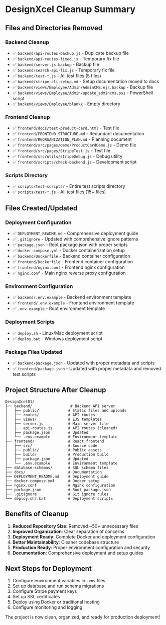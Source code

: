 # DesignXcel Cleanup Summary

## Files and Directories Removed

### Backend Cleanup
- ✅ `backend/api-routes-backup.js` - Duplicate backup file
- ✅ `backend/api-routes-fixed.js` - Temporary fix file
- ✅ `backend/server.js.backup` - Backup file
- ✅ `backend/search-api-fix.js` - Temporary fix file
- ✅ `backend/test-*.js` - All test files (5 files)
- ✅ `backend/stripe-cli-setup.md` - Setup documentation moved to docs
- ✅ `backend/views/Employee/Admin/AdminCMS.ejs.backup` - Backup file
- ✅ `backend/views/Employee/Admin/update_admincms.ps1` - PowerShell script
- ✅ `backend/views/Employee/blankk` - Empty directory

### Frontend Cleanup
- ✅ `frontend/docs/test-product-card.html` - Test file
- ✅ `frontend/FRONTEND_STRUCTURE.md` - Redundant documentation
- ✅ `frontend/REORGANIZATION_PLAN.md` - Planning document
- ✅ `frontend/src/pages/demo/ProductCardDemo.js` - Demo file
- ✅ `frontend/src/pages/StripeTest.js` - Test file
- ✅ `frontend/src/utils/stripeDebug.js` - Debug utility
- ✅ `frontend/scripts/check-backend.js` - Development script

### Scripts Directory
- ✅ `scripts/test-scripts/` - Entire test scripts directory
- ✅ `scripts/test-*.js` - All test files (15+ files)

## Files Created/Updated

### Deployment Configuration
- ✅ `DEPLOYMENT_README.md` - Comprehensive deployment guide
- ✅ `.gitignore` - Updated with comprehensive ignore patterns
- ✅ `package.json` - Root package.json with proper scripts
- ✅ `docker-compose.yml` - Docker containerization setup
- ✅ `backend/Dockerfile` - Backend container configuration
- ✅ `frontend/Dockerfile` - Frontend container configuration
- ✅ `frontend/nginx.conf` - Frontend nginx configuration
- ✅ `nginx.conf` - Main nginx reverse proxy configuration

### Environment Configuration
- ✅ `backend/.env.example` - Backend environment template
- ✅ `frontend/.env.example` - Frontend environment template
- ✅ `.env.example` - Root environment template

### Deployment Scripts
- ✅ `deploy.sh` - Linux/Mac deployment script
- ✅ `deploy.bat` - Windows deployment script

### Package Files Updated
- ✅ `backend/package.json` - Updated with proper metadata and scripts
- ✅ `frontend/package.json` - Updated with proper metadata and removed test scripts

## Project Structure After Cleanup

```
DesignXcel01/
├── backend/                 # Backend API server
│   ├── public/             # Static files and uploads
│   ├── routes/             # API routes
│   ├── views/              # EJS templates
│   ├── server.js           # Main server file
│   ├── api-routes.js       # API routes (cleaned)
│   ├── package.json        # Updated
│   └── .env.example        # Environment template
├── frontend/               # React frontend
│   ├── src/                # Source code
│   ├── public/             # Public assets
│   ├── build/              # Production build
│   ├── package.json        # Updated
│   └── .env.example        # Environment template
├── database-schemas/       # SQL schema files
├── docs/                   # Documentation
├── DEPLOYMENT_README.md    # Deployment guide
├── docker-compose.yml      # Docker setup
├── nginx.conf              # Nginx configuration
├── package.json            # Root package.json
├── .gitignore              # Git ignore rules
└── deploy.sh/.bat          # Deployment scripts
```

## Benefits of Cleanup

1. **Reduced Repository Size**: Removed ~50+ unnecessary files
2. **Improved Organization**: Clear separation of concerns
3. **Deployment Ready**: Complete Docker and deployment configuration
4. **Better Maintainability**: Cleaner codebase structure
5. **Production Ready**: Proper environment configuration and security
6. **Documentation**: Comprehensive deployment and setup guides

## Next Steps for Deployment

1. Configure environment variables in `.env` files
2. Set up database and run schema migrations
3. Configure Stripe payment keys
4. Set up SSL certificates
5. Deploy using Docker or traditional hosting
6. Configure monitoring and logging

The project is now clean, organized, and ready for production deployment!
